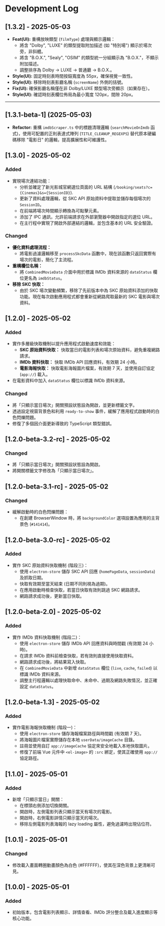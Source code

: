 # Development Log

## [1.3.2] - 2025-05-03

- **Feat(UI):** 重構放映類型 (`filmType`) 處理與顯示邏輯：
    - 將含 "Dolby", "LUXE" 的類型提取附加描述 (如 "特別場") 顯示於場次旁，非斜體。
    - 將含 "B.O.X.", "Sealy", "OSIM" 的類型統一分組顯示為 "B.O.X."，不顯示附加描述。
    - 調整排序為 Dolby -> LUXE -> 普通廳 -> B.O.X.。
- **Style(UI):** 固定時刻表時間按鈕寬度為 55px，確保視覺一致性。
- **Style(UI):** 移除時刻表影廳名稱 (`screenName`) 外側的括號。
- **Fix(UI):** 確保影廳名稱僅在非 Dolby/LUXE 類型場次旁顯示（如果存在）。
- **Style(UI):** 確認時刻表欄位佈局為最小寬度 120px，間隙 20px。

---

## [1.3.1-beta-1] (2025-05-03) 

- **Refactor:** 重構 `imdbScraper.ts` 中的標題清理邏輯 (`searchMovieOnImdb` 函式)，使用可配置的正則表達式陣列 (`TITLE_CLEANUP_REGEXPS`) 替代原本硬編碼移除 "電影日" 的邏輯，提高擴展性和可維護性。

## [1.3.0] - 2025-05-02
### Added
- 實現場次連結功能：
  - 分析並確定了新光影城官網選位頁面的 URL 結構 (`/booking/seats?c={Cinemas}&s={SessionID}`).
  - 更新了資料處理邏輯，從 SKC API 原始資料中提取並儲存每個場次的 `SessionID`。
  - 在前端將場次時間顯示轉換為可點擊元素。
  - 添加了 IPC 通訊，允許前端請求在外部瀏覽器中開啟指定的選位 URL。
  - 在主行程中實現了開啟外部連結的邏輯，並包含基本的 URL 安全驗證。

### Changed
- **優化資料處理流程：**
  - 將電影過濾邏輯移至 `processSkcData` 函數中，現在該函數只返回實際有場次的電影，簡化了主流程。
- **重構欄位名稱：**
  - 將 `CombinedMovieData` 介面中用於標識 IMDb 資料來源的 `dataStatus` 欄位更名為 `imdbStatus`。
- **移除 SKC 快取：**
  - 由於 SKC 場次變動頻繁，移除了先前版本中為 SKC 原始資料添加的快取功能。現在每次啟動應用程式都會重新從網路爬取最新的 SKC 電影與場次資料。

## [1.2.0] - 2025-05-02
### Added
- 實作多層級快取機制以提升應用程式啟動速度和效能：
  - **SKC 原始資料快取：** 快取當日的電影列表和場次原始資料，避免重複網路請求。
  - **IMDb 資料快取：** 快取 IMDb API 回應資料，有效期 24 小時。
  - **電影海報快取：** 快取電影海報圖片檔案，有效期 7 天，並使用自訂協定 (`app://`) 載入。
- 在電影資料中加入 `dataStatus` 欄位以標識 IMDb 資料來源。

### Changed
- 將「只顯示當日場次」開關預設狀態設為開啟，並更新標籤文字。
- 透過設定視窗背景色和利用 `ready-to-show` 事件，緩解了應用程式啟動時的白色閃爍問題。
- 修復了多個因介面更新導致的 TypeScript 類型錯誤。

## [1.2.0-beta-3.2-rc] - 2025-05-02
### Changed
- 將「只顯示當日場次」開關預設狀態設為開啟。
- 將開關標籤文字修改為「只顯示當日場次」。

## [1.2.0-beta-3.1-rc] - 2025-05-02
### Changed
- 緩解啟動時的白色閃爍問題：
  - 在創建 BrowserWindow 時，將 `backgroundColor` 選項設置為應用的主背景色 (`#141414`)。

## [1.2.0-beta-3.0-rc] - 2025-05-02
### Added
- 實作 SKC 原始資料快取機制 (階段三)：
  - 使用 `electron-store` 儲存 SKC API 回應 (`homePageData`, `sessionData`) 及抓取日期。
  - 快取有效期至當天結束 (日期不同則視為過期)。
  - 在應用啟動時檢查快取，若當日快取有效則跳過 SKC 網路請求。
  - 網路請求成功後，更新當日快取。

## [1.2.0-beta-2.0] - 2025-05-02
### Added
- 實作 IMDb 資料快取機制 (階段二)：
  - 使用 `electron-store` 儲存 IMDb API 回應資料與時間戳 (有效期 24 小時)。
  - 在請求 IMDb 資料前檢查快取，若有效則直接使用快取資料。
  - 網路請求成功後，將結果寫入快取。
  - 在 `CombinedMovieData` 中新增 `dataStatus` 欄位 (`live`, `cache`, `failed`) 以標識 IMDb 資料來源。
  - 調整主行程邏輯以處理快取命中、未命中、過期及網路失敗情況，並正確設定 `dataStatus`。

## [1.2.0-beta-1.3] - 2025-05-02
### Added
- 實作電影海報快取機制 (階段一)：
  - 使用 `electron-store` 儲存海報檔案路徑與時間戳 (有效期 7 天)。
  - 將海報圖片檔案實際儲存在本地 `userData/imageCache` 目錄。
  - 註冊並使用自訂 `app://imageCache` 協定來安全地載入本地快取圖片。
  - 修復了前端 Vue 元件中 `<el-image>` 的 `:src` 綁定，使其正確使用 `app://` 協定路徑。

## [1.1.0] - 2025-05-01 
### Added
- 新增「只顯示當日」開關：
  - 在標頭右側添加切換開關。
  - 開啟時，左側電影列表只顯示當天有場次的電影。
  - 開啟時，右側電影詳情只顯示當天的場次。
  - 移除左側電影列表海報的 lazy loading 屬性，避免過濾時出現佔位符。

## [1.0.1] - 2025-05-01 
### Changed
- 修改載入畫面轉圈動畫顏色為白色 (#FFFFFF)，使其在深色背景上更清晰可見。

## [1.0.0] - 2025-05-01 
### Added
- 初始版本，包含電影列表顯示、詳情查看、IMDb 評分整合及載入進度顯示等核心功能。 